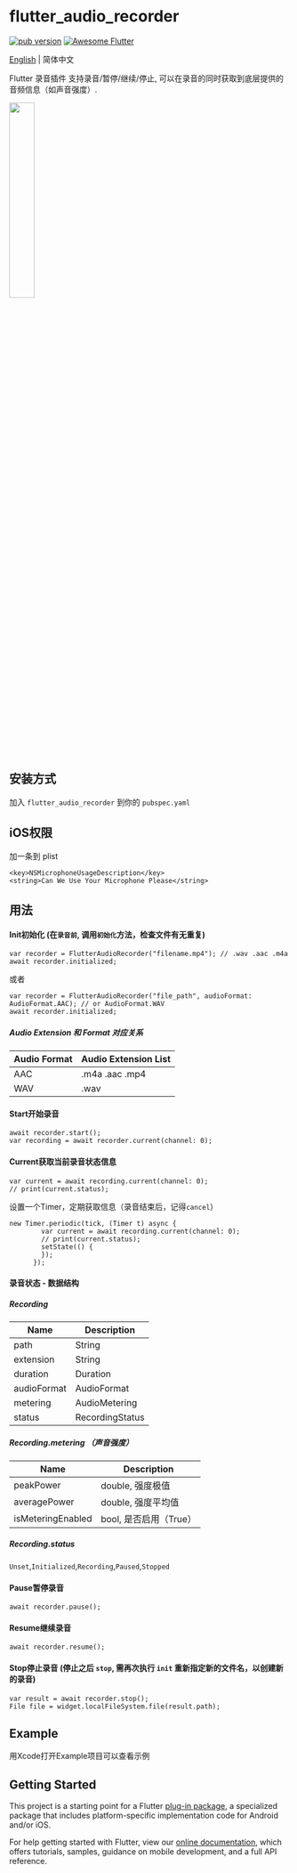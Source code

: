 # flutter_audio_recorder
<p align="left">
  <a href="https://pub.dartlang.org/packages/flutter_audio_recorder"><img alt="pub version" src="https://img.shields.io/pub/v/flutter_audio_recorder.svg?style=flat-square"></a>
  <a href="https://github.com/Solido/awesome-flutter">
     <img alt="Awesome Flutter" src="https://img.shields.io/badge/Awesome-Flutter-blue.svg?longCache=true&style=flat-square" />
</p>

[English](./README.md) | 简体中文

Flutter 录音插件 支持录音/暂停/继续/停止, 可以在录音的同时获取到底层提供的音频信息（如声音强度）.

<img src="https://user-images.githubusercontent.com/10917606/64927086-b2bcda00-d838-11e9-9ab8-bad78a95f02c.gif" width="30%" height="30%" />

## 安装方式
加入 `flutter_audio_recorder` 到你的 `pubspec.yaml`

## iOS权限 
加一条到 plist
```
<key>NSMicrophoneUsageDescription</key>
<string>Can We Use Your Microphone Please</string>
```

## 用法

#### Init初始化 (在`录音前`, 调用`初始化`方法，检查文件有无重复)
```
var recorder = FlutterAudioRecorder("filename.mp4"); // .wav .aac .m4a
await recorder.initialized;
```

或者

```
var recorder = FlutterAudioRecorder("file_path", audioFormat: AudioFormat.AAC); // or AudioFormat.WAV
await recorder.initialized;
```


##### Audio Extension 和 Format 对应关系
| Audio Format  | Audio Extension List |
| ------------- | ------------- |
| AAC  | .m4a .aac .mp4  |
| WAV  | .wav  |

#### Start开始录音
```
await recorder.start();
var recording = await recorder.current(channel: 0);
```

#### Current获取当前录音状态信息
```
var current = await recording.current(channel: 0);
// print(current.status);
```
设置一个Timer，定期获取信息（录音结束后，记得`cancel`）
```
new Timer.periodic(tick, (Timer t) async {
        var current = await recording.current(channel: 0);
        // print(current.status);
        setState(() {
        });
      });
```

#### 录音状态 - 数据结构
##### Recording
| Name  | Description |
| ------------- | ------------- |
| path  | String  |
| extension  | String  |
| duration  | Duration  |
| audioFormat  | AudioFormat  |
| metering  | AudioMetering  |
| status  | RecordingStatus  |

##### Recording.metering （声音强度）
| Name  | Description |
| ------------- | ------------- |
| peakPower  | double, 强度极值  |
| averagePower  | double, 强度平均值  |
| isMeteringEnabled  | bool, 是否启用（True）  |

##### Recording.status
`Unset`,`Initialized`,`Recording`,`Paused`,`Stopped`


#### Pause暂停录音
```
await recorder.pause();
```

#### Resume继续录音
```
await recorder.resume();
```

#### Stop停止录音 (停止之后 `stop`, 需再次执行 `init` 重新指定新的文件名，以创建新的录音)
```
var result = await recorder.stop();
File file = widget.localFileSystem.file(result.path);
```

## Example
用Xcode打开Example项目可以查看示例


## Getting Started

This project is a starting point for a Flutter
[plug-in package](https://flutter.dev/developing-packages/),
a specialized package that includes platform-specific implementation code for
Android and/or iOS.

For help getting started with Flutter, view our 
[online documentation](https://flutter.dev/docs), which offers tutorials, 
samples, guidance on mobile development, and a full API reference.
